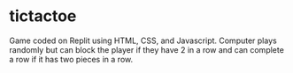 # tictactoe
Game coded on Replit using HTML, CSS, and Javascript. Computer plays randomly but can block the player if they have 2 in a row and can complete a row if it has two pieces in a row.
